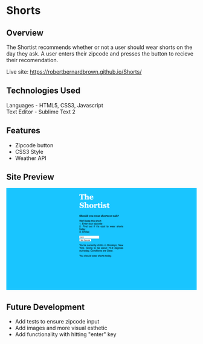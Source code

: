 # Shorts

## Overview

The Shortist recommends whether or not a user should wear shorts on the day they ask. A user enters their zipcode and presses the button to recieve their recomendation.

Live site: https://robertbernardbrown.github.io/Shorts/

## Technologies Used

Languages - HTML5, CSS3, Javascript  
Text Editor - Sublime Text 2

## Features

* Zipcode button  
* CSS3 Style  
* Weather API

## Site Preview
![alt text](https://github.com/robertbernardbrown/Shorts/blob/master/Shortist.png)

## Future Development

* Add tests to ensure zipcode input  
* Add images and more visual esthetic  
* Add functionality with hitting "enter" key
